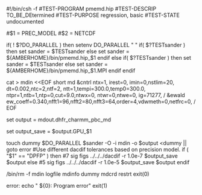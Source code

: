 #!/bin/csh -f
#TEST-PROGRAM pmemd.hip
#TEST-DESCRIP TO_BE_DEtermined
#TEST-PURPOSE regression, basic
#TEST-STATE   undocumented

#$1 = PREC_MODEL
#$2 = NETCDF

if( ! $?DO_PARALLEL ) then
  setenv DO_PARALLEL " "
  if( $?TESTsander ) then
      set sander = $TESTsander
  else
      set sander = ${AMBERHOME}/bin/pmemd.hip_$1
  endif
else
  if( $?TESTsander ) then
      set sander = $TESTsander
  else
      set sander = ${AMBERHOME}/bin/pmemd.hip_$1.MPI
  endif
endif

cat > mdin <<EOF
 short md
 &cntrl
   ntx=1, irest=0,
   imin=0,nstlim=20,
   dt=0.002,ntc=2,ntf=2,
   ntt=1,tempi=300.0,temp0=300.0, 
   ntpr=1,ntb=1,ntp=0,cut=9.0,ntwx=0,
   ntwr=0,ntwe=0, ig=71277,
 /
 &ewald
  ew_coeff=0.340,nfft1=96,nfft2=80,nfft3=64,order=4,vdwmeth=0,netfrc=0,
 /
EOF

set output = mdout.dhfr_charmm_pbc_md

set output_save = $output.GPU_$1

touch dummy
$DO_PARALLEL $sander -O -i mdin -o $output <dummy || goto error
#Use different dacdif tolerances based on precision model.
if ( "$1" == "DPFP" ) then
  #7 sig figs
  ../../../dacdif -r 1.0e-7 $output_save $output
else
  #5 sig figs
  ../../../dacdif -r 1.0e-5 $output_save $output
endif

/bin/rm -f mdin logfile mdinfo dummy mdcrd restrt
exit(0)

error:
echo "  ${0}:  Program error"
exit(1)







